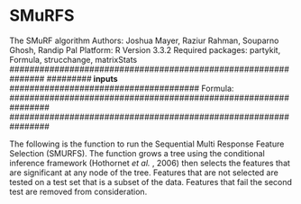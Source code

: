# SMuRFS
The SMuRF algorithm
Authors: Joshua Mayer, Raziur Rahman, Souparno Ghosh, Randip Pal
Platform: R Version 3.3.2
Required packages:  partykit, Formula, strucchange, matrixStats
###############################################################
#########<b> inputs </b> ######################################
Formula: 
################################################################
################################################################

The following is the function to run the Sequential Multi Response Feature Selection (SMURFS). The function grows a tree using the conditional inference framework (Hothornet <i> et al. </i>, 2006) then selects the features that are significant at any node of the tree. Features that are not selected are tested on a test set that is a subset of the data. Features that fail the second test are removed from consideration. 
